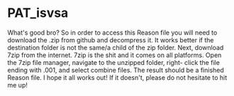 # PAT_isvsa

What's good bro? So in order to access this Reason file you will need to download the .zip from github and decompress it. It works better if the destination folder is not the same/a child of the zip folder.
Next, download 7zip from the internet. 7zip is the shit and it comes on all platforms. Open the 7zip file manager, navigate to the unzipped folder, right-
click the file ending with .001, and select combine files. The result should be a finished Reason file. I hope it all works out! If it doesn't, please do not
hesitate to hit me up!
